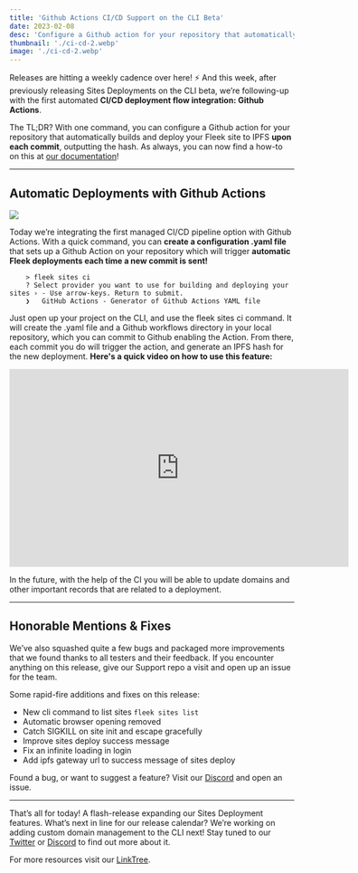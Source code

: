 ```yaml
---
title: 'Github Actions CI/CD Support on the CLI Beta'
date: 2023-02-08
desc: 'Configure a Github action for your repository that automatically builds and deploy your Fleek site to IPFS upon each commit.'
thumbnail: './ci-cd-2.webp'
image: './ci-cd-2.webp'
---
```


Releases are hitting a weekly cadence over here! ⚡️ And this week, after previously releasing Sites Deployments on the CLI beta, we’re following-up with the first automated **CI/CD deployment flow integration: Github Actions**.

The TL;DR? With one command, you can configure a Github action for your repository that automatically builds and deploy your Fleek site to IPFS **upon each commit**, outputting the hash. As always, you can now find a how-to on this at [our documentation](/docs/)!

---

## Automatic Deployments with Github Actions

![](https://storage.fleek.ooo/27a60cdd-37d3-480c-ae88-3ad4ca886b13-bucket/imgs/ci-code.webp)

Today we’re integrating the first managed CI/CD pipeline option with Github Actions. With a quick command, you can **create a configuration .yaml file** that sets up a Github Action on your repository which will trigger **automatic Fleek deployments each time a new commit is sent!**

        > fleek sites ci
        ? Select provider you want to use for building and deploying your sites › - Use arrow-keys. Return to submit.
        ❯   GitHub Actions - Generator of Github Actions YAML file

Just open up your project on the CLI, and use the fleek sites ci command. It will create the .yaml file and a Github workflows directory in your local repository, which you can commit to Github enabling the Action. From there, each commit you do will trigger the action, and generate an IPFS hash for the new deployment. **Here's a quick video on how to use this feature:**

<iframe width="600" height="350" src="https://www.youtube.com/embed/KZvYrllpb-4?controls=0" title="YouTube video player" frameborder="0" allow="accelerometer; autoplay; clipboard-write; encrypted-media; gyroscope; picture-in-picture; web-share" allowfullscreen></iframe>

In the future, with the help of the CI you will be able to update domains and other important records that are related to a deployment.

---

## Honorable Mentions & Fixes

We’ve also squashed quite a few bugs and packaged more improvements that we found thanks to all testers and their feedback. If you encounter anything on this release, give our Support repo a visit and open up an issue for the team.

Some rapid-fire additions and fixes on this release:

- New cli command to list sites `fleek sites list`
- Automatic browser opening removed
- Catch SIGKILL on site init and escape gracefully
- Improve sites deploy success message
- Fix an infinite loading in login
- Add ipfs gateway url to success message of sites deploy

Found a bug, or want to suggest a feature? Visit our [Discord](https://discord.gg/fleek) and open an issue.

---

That’s all for today! A flash-release expanding our Sites Deployment features. What’s next in line for our release calendar? We’re working on adding custom domain management to the CLI next! Stay tuned to our [Twitter](https://twitter.com/fleek) or [Discord](https://discord.gg/fleek) to find out more about it.

For more resources visit our [LinkTree](https://linktr.ee/fleek).
